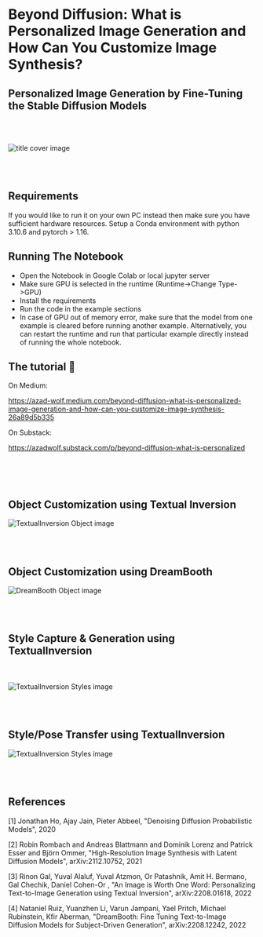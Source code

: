 # Beyond Diffusion: What is Personalized Image Generation and How Can You Customize Image Synthesis?
## Personalized Image Generation by Fine-Tuning the Stable Diffusion Models  
<br/><br/>


![title cover image](cover.jpg)


<br/><br/>

## Requirements


If you would like to run it on your own PC instead then make sure you have sufficient hardware resources. Setup a Conda environment with python 3.10.6 and pytorch > 1.16.

## Running The Notebook

* Open the Notebook in Google Colab or local jupyter server
* Make sure GPU is selected in the runtime (Runtime->Change Type->GPU)
* Install the requirements
* Run the code in the example sections 
* In case of GPU out of memory error, make sure that the model from one example is cleared before running another example. Alternatively, you can restart the runtime and run that particular example directly instead of running the whole notebook.


## The tutorial 📃


On Medium:

https://azad-wolf.medium.com/beyond-diffusion-what-is-personalized-image-generation-and-how-can-you-customize-image-synthesis-26a89d5b335

On Substack:

https://azadwolf.substack.com/p/beyond-diffusion-what-is-personalized


<br/><br/><br/>


## Object Customization using Textual Inversion


![TextualInversion Object image](ti-object.jpg)

<br/><br/>
## Object Customization using DreamBooth



![DreamBooth Object image](dreambooth.jpg)

<br/><br/>
## Style Capture & Generation using TextualInversion


<br/><br/>
![TextualInversion Styles image](style-images.jpg) 

<br/><br/>
## Style/Pose Transfer using TextualInversion


![TextualInversion Styles image](ti-styles.jpg) 

<br/><br/>


## References 


[1] Jonathan Ho, Ajay Jain, Pieter Abbeel, "Denoising Diffusion Probabilistic Models", 2020

[2] Robin Rombach and Andreas Blattmann and Dominik Lorenz and Patrick Esser and Björn Ommer, "High-Resolution Image Synthesis with Latent Diffusion Models", arXiv:2112.10752, 2021

[3] Rinon Gal, Yuval Alaluf, Yuval Atzmon, Or Patashnik, Amit H. Bermano, Gal Chechik, Daniel Cohen-Or
, "An Image is Worth One Word: Personalizing Text-to-Image Generation using Textual Inversion", arXiv:2208.01618, 2022

[4] Nataniel Ruiz, Yuanzhen Li, Varun Jampani, Yael Pritch, Michael Rubinstein, Kfir Aberman, "DreamBooth: Fine Tuning Text-to-Image Diffusion Models for Subject-Driven Generation", arXiv:2208.12242, 2022









